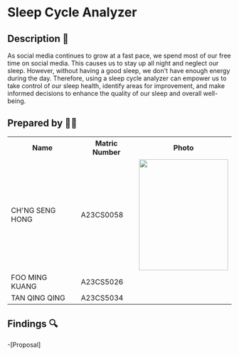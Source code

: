 # Sleep Cycle Analyzer

## Description 📝
As social media continues to grow at a fast pace, we spend most of our free time on social media. This causes us to stay up all night and neglect our sleep. However, without having a good sleep, we don't have enough energy during the day. Therefore, using a sleep cycle analyzer can empower us to take control of our sleep health, identify areas for improvement, and make informed decisions to enhance the quality of our sleep and overall well-being.

## Prepared by 🧑‍💻

<table>
  <tr>
    <th>Name</th>
    <th>Matric Number</th>
    <th>Photo</th>
  </tr>
  <tr>
    <td>CH'NG SENG HONG</td>
    <td>A23CS0058</td>
    <td><img src="https://github.com/jjn7702/SECJ1023-PT2/assets/150900178/ee315019-8a10-4db7-892c-f6a3e6ef1784" width="200" height="250">
</td>
  </tr>
  <tr>
    <td>FOO MING KUANG</td>
    <td>A23CS5026</td>
    <td></td>
  </tr>
  <tr>
    <td>TAN QING QING</td>
    <td>A23CS5034</td>
    <td></td>
  </tr>
</table>


## Findings 🔍
-[Proposal]


